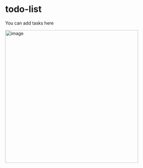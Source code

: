 # todo-list
You can add tasks here


<img width="425" alt="image" src="https://github.com/bidyut322/todo-list/assets/130933099/f36978a8-68ec-4b3a-872e-a626cbff92d8">

